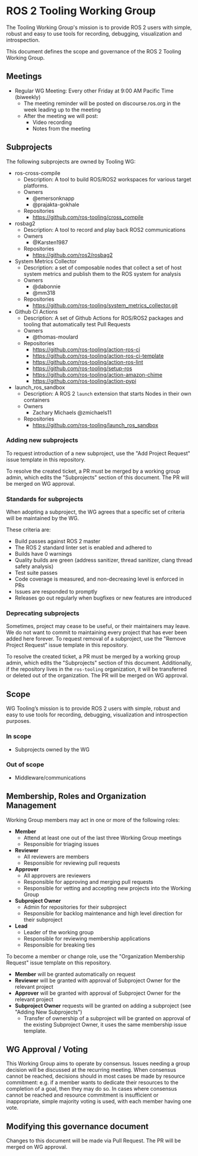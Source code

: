 # ROS 2 Tooling Working Group

The Tooling Working Group's mission is to provide ROS 2 users with simple, robust and easy to use tools for recording, debugging, visualization and introspection.

This document defines the scope and governance of the ROS 2 Tooling Working Group.


## Meetings

* Regular WG Meeting: Every other Friday at 9:00 AM Pacific Time (biweekly)
  * The meeting reminder will be posted on discourse.ros.org in the week leading up to the meeting
  * After the meeting we will post:
    * Video recording
    * Notes from the meeting


## Subprojects

The following subprojects are owned by Tooling WG:
* ros-cross-compile
  * Description: A tool to build ROS/ROS2 workspaces for various target platforms.
  * Owners
    * @emersonknapp
    * @prajakta-gokhale
  * Repositories
    * https://github.com/ros-tooling/cross_compile
* rosbag2
  * Description: A tool to record and play back ROS2 communications
  * Owners
    * @Karsten1987
  * Repositories
    * https://github.com/ros2/rosbag2
* System Metrics Collector
  * Description: a set of composable nodes that collect a set of host system metrics and publish them to the ROS system for analysis
  * Owners
    * @dabonnie
    * @mm318
  * Repositories
    * https://github.com/ros-tooling/system_metrics_collector.git
* Github CI Actions
  * Description: A set of Github Actions for ROS/ROS2 packages and tooling that automatically test Pull Requests
  * Owners
    * @thomas-moulard
  * Repositories
    * https://github.com/ros-tooling/action-ros-ci
    * https://github.com/ros-tooling/action-ros-ci-template
    * https://github.com/ros-tooling/action-ros-lint
    * https://github.com/ros-tooling/setup-ros
    * https://github.com/ros-tooling/action-amazon-chime
    * https://github.com/ros-tooling/action-pypi
* launch_ros_sandbox
  * Description: A ROS 2 `launch` extension that starts Nodes in their own containers
  * Owners
    * Zachary Michaels @zmichaels11
  * Repositories
    * https://github.com/ros-tooling/launch_ros_sandbox


### Adding new subprojects

To request introduction of a new subproject, use the "Add Project Request" issue template in this repository.

To resolve the created ticket, a PR must be merged by a working group admin, which edits the "Subprojects" section of this document.
The PR will be merged on WG approval.


### Standards for subprojects

When adopting a subproject, the WG agrees that a specific set of criteria will be maintained by the WG.

These criteria are:
* Build passes against ROS 2 master
* The ROS 2 standard linter set is enabled and adhered to
* Builds have 0 warnings
* Quality builds are green (address sanitizer, thread sanitizer, clang thread safety analysis)
* Test suite passes
* Code coverage is measured, and non-decreasing level is enforced in PRs
* Issues are responded to promptly
* Releases go out regularly when bugfixes or new features are introduced


### Deprecating subprojects

Sometimes, project may cease to be useful, or their maintainers may leave.
We do not want to commit to maintaining every project that has ever been added here forever.
To request removal of a subproject, use the "Remove Project Request" issue template in this repository.

To resolve the created ticket, a PR must be merged by a working group admin, which edits the "Subprojects" section of this document.
Additionally, if the repository lives in the `ros-tooling` organization, it will be transferred or deleted out of the organization.
The PR will be merged on WG approval.


## Scope

WG Tooling’s mission is to provide ROS 2 users with simple, robust and easy to use tools for recording, debugging, visualization and introspection purposes.


### In scope

* Subprojects owned by the WG


### Out of scope

* Middleware/communications


## Membership, Roles and Organization Management

Working Group members may act in one or more of the following roles:

* **Member**
  * Attend at least one out of the last three Working Group meetings
  * Responsible for triaging issues
* **Reviewer**
  * All reviewers are members
  * Responsible for reviewing pull requests
* **Approver**
  * All approvers are reviewers
  * Responsible for approving and merging pull requests
  * Responsible for vetting and accepting new projects into the Working Group
* **Subproject Owner**
  * Admin for repositories for their subproject
  * Responsible for backlog maintenance and high level direction for their subproject
* **Lead**
  * Leader of the working group
  * Responsible for reviewing membership applications
  * Responsible for breaking ties

To become a member or change role, use the "Organization Membership Request" issue template on this repository.
* **Member** will be granted automatically on request
* **Reviewer** will be granted with approval of Subproject Owner for the relevant project
* **Approver** will be granted with approval of Subproject Owner for the relevant project
* **Subproject Owner** requests will be granted on adding a subproject (see "Adding New Subprojects")
  * Transfer of ownership of a subproject will be granted on approval of the existing Subproject Owner, it uses the same membership issue template.


## WG Approval / Voting

This Working Group aims to operate by consensus.
Issues needing a group decision will be discussed at the recurring meeting.
When consensus cannot be reached, decisions should in most cases be made by resource commitment: e.g. if a member wants to dedicate their resources to the completion of a goal, then they may do so.
In cases where consensus cannot be reached and resource commitment is insufficient or inappropriate, simple majority voting is used, with each member having one vote.


## Modifying this governance document

Changes to this document will be made via Pull Request.
The PR will be merged on WG approval.
